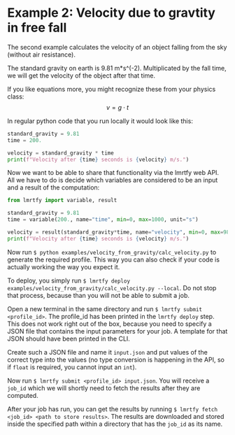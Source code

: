 # Example 2: Velocity due to gravtity in free fall
The second example calculates the velocity of an object falling from the sky (without air resistance).

The standard gravity on earth is 9.81 m*s^(-2). Multiplicated by the fall time, we will get the velocity
of the object after that time.

If you like equations more, you might recognize these from your physics class:
$$
v = g \cdot t
$$

In regular python code that you run locally it would look like this:
```python
standard_gravity = 9.81
time = 200.

velocity = standard_gravity * time
print(f"Velocity after {time} seconds is {velocity} m/s.")
```

Now we want to be able to share that functionality via the lmrtfy web API. All we have to do is decide
which variables are considered to be an input and a result of the computation:

```python
from lmrtfy import variable, result

standard_gravity = 9.81
time = variable(200., name="time", min=0, max=1000, unit="s")

velocity = result(standard_gravity*time, name="velocity", min=0, max=9810, unit="m/s")
print(f"Velocity after {time} seconds is {velocity} m/s.")
```

Now run `$ python examples/velocity_from_gravity/calc_velocity.py` to generate the required profile.
This way you can also check if your code is actually working the way you expect it.

To deploy, you simply run `$ lmrtfy deploy examples/velocity_from_gravity/calc_velocity.py --local`.
Do not stop that process, because than you will not be able to submit a job.

Open a new terminal in the same directory and run `$ lmrtfy submit <profile_id>`. The profile_id has been
printed in the `lmrtfy deploy` step. This does not work right out of the box, because you need to
specify a JSON file that contains the input parameters for your job. A template for that JSON should
have been printed in the CLI.

Create such a JSON file and name it `input.json` and put values of the correct type into the values (no type conversion is
happening in the API, so if `float` is required, you cannot input an `int`).

Now run `$ lmrtfy submit <profile_id> input.json`. You will receive a `job_id` which we will shortly
need to fetch the results after they are computed.

After your job has run, you can get the results by running `$ lmrtfy fetch <job_id> <path to store results>`.
The results are downloaded and stored inside the specified path within a directory that has the
`job_id` as its name.
